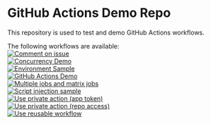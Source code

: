 # GitHub Actions Demo Repo
This repository is used to test and demo GitHub Actions workflows.

The following workflows are available:  
[![Comment on issue](https://github.com/ReneSchumacher/actions-demo/actions/workflows/comment-on-issue.yml/badge.svg)](https://github.com/ReneSchumacher/actions-demo/actions/workflows/comment-on-issue.yml)  
[![Concurrency Demo](https://github.com/ReneSchumacher/actions-demo/actions/workflows/concurrency-demo.yml/badge.svg)](https://github.com/ReneSchumacher/actions-demo/actions/workflows/concurrency-demo.yml)  
[![Environment Sample](https://github.com/ReneSchumacher/actions-demo/actions/workflows/environment-sample.yml/badge.svg)](https://github.com/ReneSchumacher/actions-demo/actions/workflows/environment-sample.yml)  
[![GitHub Actions Demo](https://github.com/ReneSchumacher/actions-demo/actions/workflows/github-actions-demo.yml/badge.svg)](https://github.com/ReneSchumacher/actions-demo/actions/workflows/github-actions-demo.yml)  
[![Multiple jobs and matrix jobs](https://github.com/ReneSchumacher/actions-demo/actions/workflows/multi-jobs.yml/badge.svg)](https://github.com/ReneSchumacher/actions-demo/actions/workflows/multi-jobs.yml)  
[![Script injection sample](https://github.com/ReneSchumacher/actions-demo/actions/workflows/script-injection.yml/badge.svg)](https://github.com/ReneSchumacher/actions-demo/actions/workflows/script-injection.yml)  
[![Use private action (app token)](https://github.com/ReneSchumacher/actions-demo/actions/workflows/use-private-action-app-token.yml/badge.svg)](https://github.com/ReneSchumacher/actions-demo/actions/workflows/use-private-action-app-token.yml)  
[![Use private action (repo access)](https://github.com/ReneSchumacher/actions-demo/actions/workflows/use-private-action.yml/badge.svg)](https://github.com/ReneSchumacher/actions-demo/actions/workflows/use-private-action.yml)  
[![Use reusable workflow](https://github.com/ReneSchumacher/actions-demo/actions/workflows/use-reusable-workflow.yml/badge.svg)](https://github.com/ReneSchumacher/actions-demo/actions/workflows/use-reusable-workflow.yml)  

